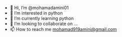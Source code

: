 - 👋 Hi, I’m @mohamadamini01
- 👀 I’m interested in python 
- 🌱 I’m currently learning python
- 💞️ I’m looking to collaborate on ...
- 📫 How to reach me mohamad919amini@gmail.com

<!---
mohamadamini01/mohamadamini01 is a ✨ special ✨ repository because its `README.md` (this file) appears on your GitHub profile.
You can click the Preview link to take a look at your changes.
--->
